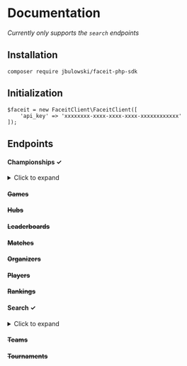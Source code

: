 # Documentation

_Currently only supports the `search` endpoints_

## Installation

`composer require jbulowski/faceit-php-sdk`

## Initialization

```
$faceit = new FaceitClient\FaceitClient([
    'api_key' => 'xxxxxxxx-xxxx-xxxx-xxxx-xxxxxxxxxxxx'
]);
```

## Endpoints

#### Championships ✓

<details>
<summary>Click to expand</summary>
<p>

**details**

`$championship = $faceit->championship('id')->details();`

**matches**

`$championship_matches = $faceit->championship('id')->matches();`

**subscriptions**

`$championship_subscriptions = $faceit->championship('id')->subscriptions();`

</p>
</details>

#### ~~Games~~

#### ~~Hubs~~

#### ~~Leaderboards~~

#### ~~Matches~~

#### ~~Organizers~~

#### ~~Players~~

#### ~~Rankings~~

#### Search ✓

<details>
<summary>Click to expand</summary>
<p>

**championships**

`$championships = $faceit->search()->championships('name');`

**hubs**

`$hubs = $faceit->search()->hubs('name');`

**organizers**

`$organizers = $faceit->search()->organizers('name');`

**players**

`$players = $faceit->search()->players('nickname');`

**teams**

`$teams = $faceit->search()->teams('nickname');`

**tournaments**

`$tournaments = $faceit->search()->tournaments('name');`


</p>
</details>

#### ~~Teams~~

#### ~~Tournaments~~